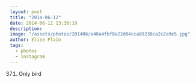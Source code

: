 ```yaml
---
layout: post
title: "2014-06-12"
date: 2014-06-12 13:30:19
description: 
image: "/assets/photos/201406/e48a4fbf8a22d84cca89238ca2c2a9e5.jpg"
author: Elise Plain
tags: 
  - photos
  - instagram
---
```


371. Only bird
<p></p>

